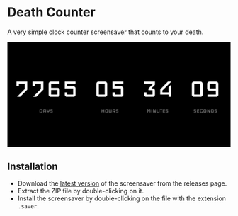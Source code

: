 # Death Counter

A very simple clock counter screensaver that counts to your death.

![screenshot](preview.png)

## Installation

- Download the [latest version](https://github.com/anhmv/DeathCounter/releases/latest) of the screensaver from the releases page.
- Extract the ZIP file by double-clicking on it.
- Install the screensaver by double-clicking on the file with the extension `.saver`.

